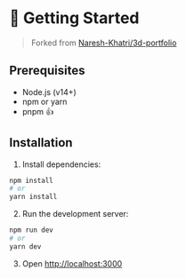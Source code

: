# 🚀 Getting Started

> Forked from [Naresh-Khatri/3d-portfolio](https://github.com/Naresh-Khatri/3d-portfolio)

## Prerequisites

- Node.js (v14+)
- npm or yarn
- pnpm 👍

## Installation

1. Install dependencies:

```bash
npm install
# or
yarn install
```

2. Run the development server:

```bash
npm run dev
# or
yarn dev
```

3. Open [http://localhost:3000](http://localhost:3000)
